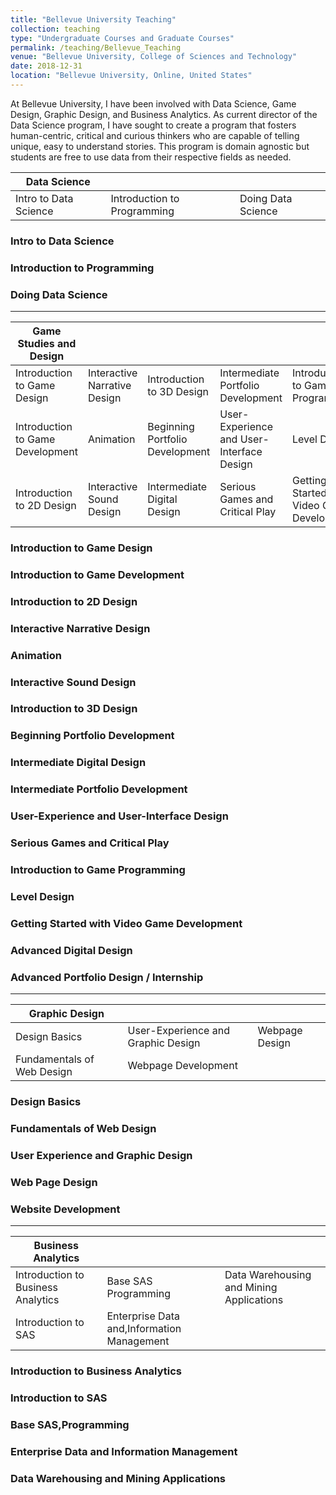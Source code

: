 ```yaml
---
title: "Bellevue University Teaching"
collection: teaching
type: "Undergraduate Courses and Graduate Courses"
permalink: /teaching/Bellevue_Teaching
venue: "Bellevue University, College of Sciences and Technology"
date: 2018-12-31
location: "Bellevue University, Online, United States"
---
```


At Bellevue University, I have been involved with Data Science, Game Design, Graphic Design, and Business Analytics. As current director of the Data Science program, I have sought to create a program that fosters human-centric, critical and curious thinkers who are capable of telling unique, easy to understand stories. This program is domain agnostic but students are free to use data from their respective fields as needed.

| Data Science                      |                             |                    |
|-----------------------|-----------------------------|--------------------|
| Intro to Data Science | Introduction to Programming | Doing Data Science |

### Intro to Data Science

### Introduction to Programming

### Doing Data Science

---

| Game Studies and Design                                  |                              |                                 |                                           |                                             |                                        |
|----------------------------------|------------------------------|---------------------------------|-------------------------------------------|---------------------------------------------|----------------------------------------|
| Introduction to Game Design      | Interactive Narrative Design | Introduction to 3D Design       | Intermediate Portfolio Development        | Introduction to Game Programming            | Advanced Digital Design                |
| Introduction to Game Development | Animation                    | Beginning Portfolio Development | User-Experience and User-Interface Design | Level Design                                | Advanced Portfolio Design / Internship |
| Introduction to 2D Design        | Interactive Sound Design     | Intermediate Digital Design     | Serious Games and Critical Play           | Getting Started with Video Game Development |                                        |

### Introduction to Game Design
### Introduction to Game Development
### Introduction to 2D Design
### Interactive Narrative Design
### Animation
### Interactive Sound Design
### Introduction to 3D Design
### Beginning Portfolio Development
### Intermediate Digital Design
### Intermediate Portfolio Development
### User-Experience and User-Interface Design
### Serious Games and Critical Play
### Introduction to Game Programming
### Level Design
### Getting Started with Video Game Development
### Advanced Digital Design
### Advanced Portfolio Design / Internship

---

| Graphic Design                           |                                    |                |
|----------------------------|------------------------------------|----------------|
| Design Basics              | User-Experience and Graphic Design | Webpage Design |
| Fundamentals of Web Design | Webpage Development                |                |

### Design Basics
### Fundamentals of Web Design
### User Experience and Graphic Design
### Web Page Design
### Website Development

---

| Business Analytics                                   |                                            |                                          |
|------------------------------------|--------------------------------------------|------------------------------------------|
| Introduction to Business Analytics | Base SAS Programming                       | Data Warehousing and Mining Applications |
| Introduction to SAS                | Enterprise Data and,Information Management |                                          |

### Introduction to Business Analytics
### Introduction to SAS   
### Base SAS,Programming
### Enterprise Data and Information Management
### Data Warehousing and Mining Applications
